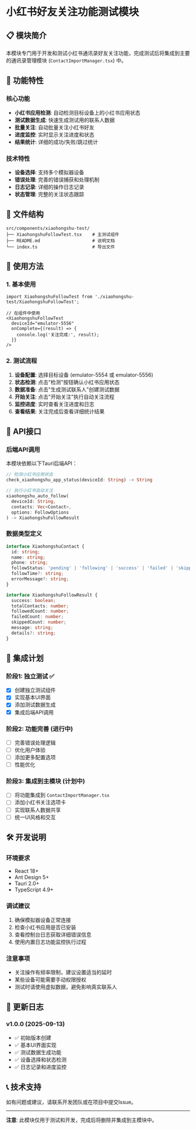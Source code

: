 # 小红书好友关注功能测试模块

## 📋 模块简介

本模块专门用于开发和测试小红书通讯录好友关注功能，完成测试后将集成到主要的通讯录管理模块 (`ContactImportManager.tsx`) 中。

## 🚀 功能特性

### 核心功能
- **小红书应用检测**: 自动检测目标设备上的小红书应用状态
- **测试数据生成**: 快速生成测试用的联系人数据
- **批量关注**: 自动批量关注小红书好友
- **进度监控**: 实时显示关注进度和状态
- **结果统计**: 详细的成功/失败/跳过统计

### 技术特性
- **设备选择**: 支持多个模拟器设备
- **错误处理**: 完善的错误捕获和处理机制
- **日志记录**: 详细的操作日志记录
- **状态管理**: 完整的关注状态跟踪

## 📁 文件结构

```
src/components/xiaohongshu-test/
├── XiaohongshuFollowTest.tsx    # 主测试组件
├── README.md                    # 说明文档
└── index.ts                     # 导出文件
```

## 🔧 使用方法

### 1. 基本使用
```tsx
import XiaohongshuFollowTest from './xiaohongshu-test/XiaohongshuFollowTest';

// 在组件中使用
<XiaohongshuFollowTest 
  deviceId="emulator-5556"
  onComplete={(result) => {
    console.log('关注完成:', result);
  }}
/>
```

### 2. 测试流程
1. **设备配置**: 选择目标设备 (emulator-5554 或 emulator-5556)
2. **状态检测**: 点击"检测"按钮确认小红书应用状态
3. **数据准备**: 点击"生成测试联系人"创建测试数据
4. **开始关注**: 点击"开始关注"执行自动关注流程
5. **监控进度**: 实时查看关注进度和日志
6. **查看结果**: 关注完成后查看详细统计结果

## 🎯 API接口

### 后端API调用
本模块依赖以下Tauri后端API：

```rust
// 检测小红书应用状态
check_xiaohongshu_app_status(deviceId: String) -> String

// 执行小红书自动关注
xiaohongshu_auto_follow(
  deviceId: String, 
  contacts: Vec<Contact>, 
  options: FollowOptions
) -> XiaohongshuFollowResult
```

### 数据类型定义

```typescript
interface XiaohongshuContact {
  id: string;
  name: string;
  phone: string;
  followStatus: 'pending' | 'following' | 'success' | 'failed' | 'skipped';
  followTime?: string;
  errorMessage?: string;
}

interface XiaohongshuFollowResult {
  success: boolean;
  totalContacts: number;
  followedCount: number;
  failedCount: number;
  skippedCount: number;
  message: string;
  details?: string;
}
```

## 🔄 集成计划

### 阶段1: 独立测试 ✅
- [x] 创建独立测试组件
- [x] 实现基本UI界面
- [x] 添加测试数据生成
- [x] 集成后端API调用

### 阶段2: 功能完善 (进行中)
- [ ] 完善错误处理逻辑
- [ ] 优化用户体验
- [ ] 添加更多配置选项
- [ ] 性能优化

### 阶段3: 集成到主模块 (计划中)
- [ ] 将功能集成到 `ContactImportManager.tsx`
- [ ] 添加小红书关注选项卡
- [ ] 实现联系人数据共享
- [ ] 统一UI风格和交互

## 🛠️ 开发说明

### 环境要求
- React 18+
- Ant Design 5+
- Tauri 2.0+
- TypeScript 4.9+

### 调试建议
1. 确保模拟器设备正常连接
2. 检查小红书应用是否已安装
3. 查看控制台日志获取详细错误信息
4. 使用内置日志功能监控执行过程

### 注意事项
- 关注操作有频率限制，建议设置适当的延时
- 某些设备可能需要手动权限授权
- 测试时请使用虚拟数据，避免影响真实联系人

## 📝 更新日志

### v1.0.0 (2025-09-13)
- ✅ 初始版本创建
- ✅ 基本UI界面实现
- ✅ 测试数据生成功能
- ✅ 设备选择和状态检测
- ✅ 日志记录和进度监控

## 📞 技术支持

如有问题或建议，请联系开发团队或在项目中提交Issue。

---

**注意**: 此模块仅用于测试和开发，完成后将删除并集成到主模块中。